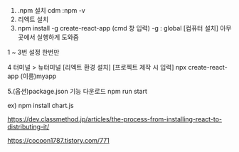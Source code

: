 1. .npm 설치 cdm :npm -v
2. 리엑트 설치
3. npm install -g create-react-app (cmd 창 입력)
-g : global [컴퓨터 설치] 아무곳에서 실행하게 도와줌

1 ~ 3번 설정 한번만 

4 터미널 > 뉴터미널 [리엑트 환경 설치] [프로젝트 제작 시 입력]
npx create-react-app (이름)myapp

5.(옵션)package.json 기능 다운로드
npm run start

ex) npm install chart.js


https://dev.classmethod.jp/articles/the-process-from-installing-react-to-distributing-it/

https://cocoon1787.tistory.com/771
